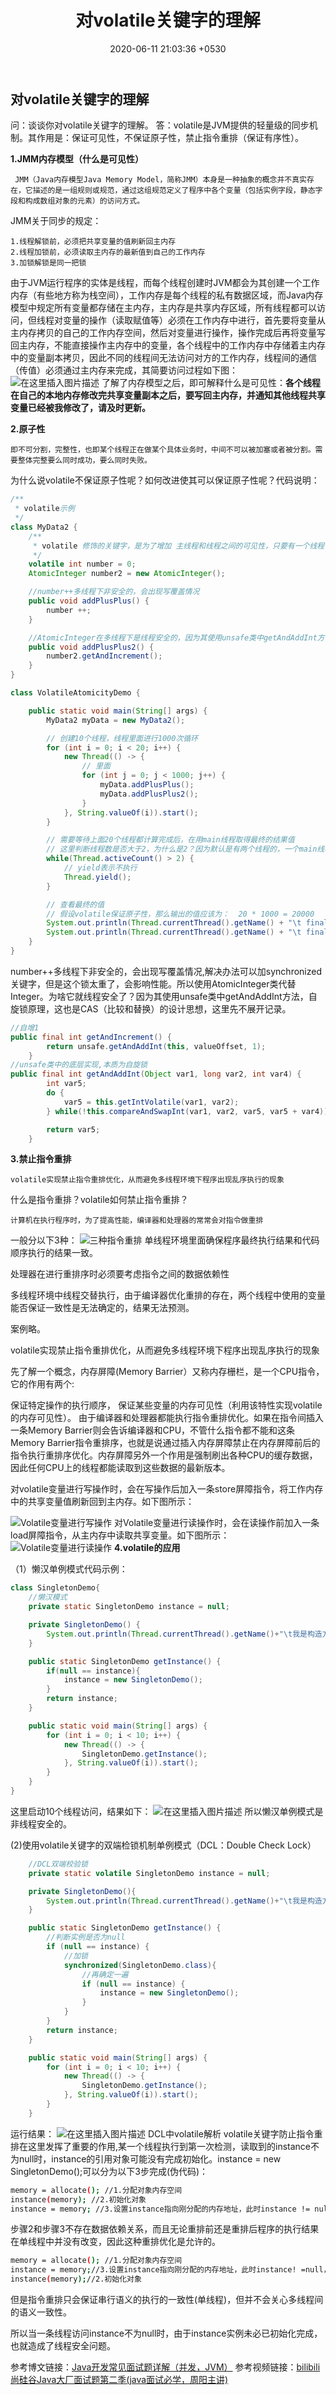 ﻿---
layout: post
title:  "对volatile关键字的理解"
date:   2020-06-11 21:03:36 +0530
categories: 多线程
---

##  对volatile关键字的理解

问：谈谈你对volatile关键字的理解。
答：volatile是JVM提供的轻量级的同步机制。其作用是：保证可见性，不保证原子性，禁止指令重排（保证有序性）。

 **1.JMM内存模型（什么是可见性）**
 
	 JMM（Java内存模型Java Memory Model，简称JMM）本身是一种抽象的概念并不真实存在，它描述的是一组规则或规范，通过这组规范定义了程序中各个变量（包括实例字段，静态字段和构成数组对象的元素）的访问方式。

JMM关于同步的规定：

	1.线程解锁前，必须把共享变量的值刷新回主内存
	2.线程加锁前，必须读取主内存的最新值到自己的工作内存
	3.加锁解锁是同一把锁
	
由于JVM运行程序的实体是线程，而每个线程创建时JVM都会为其创建一个工作内存（有些地方称为栈空间），工作内存是每个线程的私有数据区域，而Java内存模型中规定所有变量都存储在主内存，主内存是共享内存区域，所有线程都可以访问，但线程对变量的操作（读取赋值等）必须在工作内存中进行，首先要将变量从主内存拷贝的自己的工作内存空间，然后对变量进行操作，操作完成后再将变量写回主内存，不能直接操作主内存中的变量，各个线程中的工作内存中存储着主内存中的变量副本拷贝，因此不同的线程间无法访问对方的工作内存，线程间的通信（传值）必须通过主内存来完成，其简要访问过程如下图：
![在这里插入图片描述](https://img-blog.csdnimg.cn/202104251025549.png?x-oss-process=image/watermark,type_ZmFuZ3poZW5naGVpdGk,shadow_10,text_aHR0cHM6Ly9ibG9nLmNzZG4ubmV0L3FxXzQzNDM0MTI1,size_16,color_FFFFFF,t_70#pic_center)
	了解了内存模型之后，即可解释什么是可见性：**各个线程在自己的本地内存修改完共享变量副本之后，要写回主内存，并通知其他线程共享变量已经被我修改了，请及时更新。**

**2.原子性**

	即不可分割，完整性，也即某个线程正在做某个具体业务时，中间不可以被加塞或者被分割。需要整体完整要么同时成功，要么同时失败。

为什么说volatile不保证原子性呢？如何改进使其可以保证原子性呢？代码说明：
```java
/**
 * volatile示例
 */
class MyData2 {
    /**
     * volatile 修饰的关键字，是为了增加 主线程和线程之间的可见性，只要有一个线程修改了内存中的值，其它线程也能马上感知
     */
    volatile int number = 0;
    AtomicInteger number2 = new AtomicInteger();

    //number++多线程下非安全的，会出现写覆盖情况
    public void addPlusPlus() {
        number ++;
    }

    //AtomicInteger在多线程下是线程安全的，因为其使用unsafe类中getAndAddInt方法，自旋锁实现
    public void addPlusPlus2() {
        number2.getAndIncrement();
    }
}

class VolatileAtomicityDemo {

    public static void main(String[] args) {
        MyData2 myData = new MyData2();

        // 创建10个线程，线程里面进行1000次循环
        for (int i = 0; i < 20; i++) {
            new Thread(() -> {
                // 里面
                for (int j = 0; j < 1000; j++) {
                    myData.addPlusPlus();
                    myData.addPlusPlus2();
                }
            }, String.valueOf(i)).start();
        }

        // 需要等待上面20个线程都计算完成后，在用main线程取得最终的结果值
        // 这里判断线程数是否大于2，为什么是2？因为默认是有两个线程的，一个main线程，一个gc线程
        while(Thread.activeCount() > 2) {
            // yield表示不执行
            Thread.yield();
        }

        // 查看最终的值
        // 假设volatile保证原子性，那么输出的值应该为：  20 * 1000 = 20000
        System.out.println(Thread.currentThread().getName() + "\t finally number value: " + myData.number);
        System.out.println(Thread.currentThread().getName() + "\t finally number2 value: " + myData.number2);
    }
}
```
number++多线程下非安全的，会出现写覆盖情况,解决办法可以加synchronized关键字，但是这个锁太重了，会影响性能。所以使用AtomicInteger类代替Integer。为啥它就线程安全了？因为其使用unsafe类中getAndAddInt方法，自旋锁原理，这也是CAS（比较和替换）的设计思想，这里先不展开记录。

```java
//自增1
public final int getAndIncrement() {
        return unsafe.getAndAddInt(this, valueOffset, 1);
    }
//unsafe类中的底层实现,本质为自旋锁
public final int getAndAddInt(Object var1, long var2, int var4) {
        int var5;
        do {
            var5 = this.getIntVolatile(var1, var2);
        } while(!this.compareAndSwapInt(var1, var2, var5, var5 + var4));

        return var5;
    }
```

**3.禁止指令重排**

	volatile实现禁止指令重排优化，从而避免多线程环境下程序出现乱序执行的现象

什么是指令重排？volatile如何禁止指令重排？

	计算机在执行程序时，为了提高性能，编译器和处理器的常常会对指令做重排

一般分以下3种：
![三种指令重排](https://img-blog.csdnimg.cn/20210425143117746.png)
单线程环境里面确保程序最终执行结果和代码顺序执行的结果一致。

处理器在进行重排序时必须要考虑指令之间的数据依赖性

多线程环境中线程交替执行，由于编译器优化重排的存在，两个线程中使用的变量能否保证一致性是无法确定的，结果无法预测。

案例略。

volatile实现禁止指令重排优化，从而避免多线程环境下程序出现乱序执行的现象

先了解一个概念，内存屏障(Memory Barrier）又称内存栅栏，是一个CPU指令，它的作用有两个:

保证特定操作的执行顺序，
保证某些变量的内存可见性（利用该特性实现volatile的内存可见性）。
由于编译器和处理器都能执行指令重排优化。如果在指令间插入一条Memory Barrier则会告诉编译器和CPU，不管什么指令都不能和这条Memory Barrier指令重排序，也就是说通过插入内存屏障禁止在内存屏障前后的指令执行重排序优化。内存屏障另外一个作用是强制刷出各种CPU的缓存数据，因此任何CPU上的线程都能读取到这些数据的最新版本。

对volatile变量进行写操作时，会在写操作后加入一条store屏障指令，将工作内存中的共享变量值刷新回到主内存。如下图所示：

![Volatile变量进行写操作](https://img-blog.csdnimg.cn/20210425145305132.png?x-oss-process=image/watermark,type_ZmFuZ3poZW5naGVpdGk,shadow_10,text_aHR0cHM6Ly9ibG9nLmNzZG4ubmV0L3FxXzQzNDM0MTI1,size_16,color_FFFFFF,t_70#pic_center)
对Volatile变量进行读操作时，会在读操作前加入一条load屏障指令，从主内存中读取共享变量。如下图所示：
![Volatile变量进行读操作](https://img-blog.csdnimg.cn/20210425145937417.png?x-oss-process=image/watermark,type_ZmFuZ3poZW5naGVpdGk,shadow_10,text_aHR0cHM6Ly9ibG9nLmNzZG4ubmV0L3FxXzQzNDM0MTI1,size_16,color_FFFFFF,t_70#pic_center)
**4.volatile的应用**

（1）懒汉单例模式代码示例：

```java
class SingletonDemo{
    //懒汉模式
    private static SingletonDemo instance = null;

    private SingletonDemo() {
        System.out.println(Thread.currentThread().getName()+"\t我是构造方法！");
    }

    public static SingletonDemo getInstance() {
        if(null == instance){
            instance = new SingletonDemo();
        }
        return instance;
    }

    public static void main(String[] args) {
        for (int i = 0; i < 10; i++) {
            new Thread(() -> {
                SingletonDemo.getInstance();
            }, String.valueOf(i)).start();
        }
    }
}
```
这里启动10个线程访问，结果如下：
![在这里插入图片描述](https://img-blog.csdnimg.cn/20210425150733377.png?x-oss-process=image/watermark,type_ZmFuZ3poZW5naGVpdGk,shadow_10,text_aHR0cHM6Ly9ibG9nLmNzZG4ubmV0L3FxXzQzNDM0MTI1,size_16,color_FFFFFF,t_70)
所以懒汉单例模式是非线程安全的。

(2)使用volatile关键字的双端检锁机制单例模式（DCL：Double Check Lock）

```java
    //DCL双端校验锁
    private static volatile SingletonDemo instance = null;

    private SingletonDemo(){
        System.out.println(Thread.currentThread().getName()+"\t我是构造方法！");
    }

    public static SingletonDemo getInstance() {
        //判断实例是否为null
        if (null == instance) {
            //加锁
            synchronized(SingletonDemo.class){
                //再确定一遍
                if (null == instance) {
                    instance = new SingletonDemo();
                }
            }
        }
        return instance;
    }

    public static void main(String[] args) {
        for (int i = 0; i < 10; i++) {
            new Thread(() -> {
                SingletonDemo.getInstance();
            }, String.valueOf(i)).start();
        }
    }
```
运行结果：
![在这里插入图片描述](https://img-blog.csdnimg.cn/20210425151827697.png)
DCL中volatile解析
volatile关键字防止指令重排在这里发挥了重要的作用,某一个线程执行到第一次检测，读取到的instance不为null时，instance的引用对象可能没有完成初始化。instance = new SingletonDemo();可以分为以下3步完成(伪代码)：

```bash
memory = allocate(); //1.分配对象内存空间
instance(memory); //2.初始化对象
instance = memory; //3.设置instance指向刚分配的内存地址，此时instance != null
```

步骤2和步骤3不存在数据依赖关系，而且无论重排前还是重排后程序的执行结果在单线程中并没有改变，因此这种重排优化是允许的。

```bash
memory = allocate(); //1.分配对象内存空间
instance = memory;//3.设置instance指向刚分配的内存地址，此时instance! =null，但是对象还没有初始化完成!
instance(memory);//2.初始化对象
```
但是指令重排只会保证串行语义的执行的一致性(单线程)，但并不会关心多线程间的语义一致性。

所以当一条线程访问instance不为null时，由于instance实例未必已初始化完成，也就造成了线程安全问题。


参考博文链接：[Java开发常见面试题详解（并发，JVM）](https://blog.csdn.net/u011863024/article/details/114684428)
参考视频链接：[bilibili尚硅谷Java大厂面试题第二季(java面试必学，周阳主讲)](https://www.bilibili.com/video/BV18b411M7xz?p=1&spm_id_from=pageDriver)
